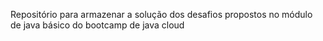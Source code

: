 Repositório para armazenar a solução dos desafios propostos no módulo de java básico do bootcamp de java cloud
